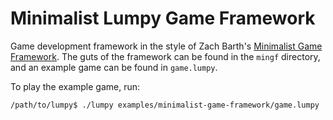 # Minimalist Lumpy Game Framework

Game development framework in the style of Zach Barth's [Minimalist Game
Framework](https://github.com/zachbarth/minimalist-game-framework). The guts of
the framework can be found in the `mingf` directory, and an example game can be
found in `game.lumpy`.

To play the example game, run:

```sh
/path/to/lumpy$ ./lumpy examples/minimalist-game-framework/game.lumpy
```
